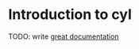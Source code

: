 # Introduction to cyl

TODO: write [great documentation](http://jacobian.org/writing/great-documentation/what-to-write/)

